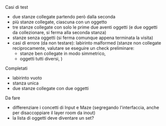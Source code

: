 Casi di test
- due stanze collegate partendo però dalla seconda
- più stanze collegate, ciascuna con un oggetto
- tre stanze collegate con solo le prime due aventi oggetti 
  (e due oggetti da collezionare, si ferma alla seconda stanza)
- stanze senza oggetti (si ferma comunque appena terminata la visita)
- casi di errore (da non testare): labirinto malformed (stanze non collegate reciprocamente,
  valutare se eseguire un check preliminare:
  - stanze ben collegate in modo simmetrico,
  - oggetti tutti diversi,
  )

Completati
- labirinto vuoto
- stanza unica
- due stanze collegate con due oggetti

Da fare
- differenziare i concetti di Input e Maze (segregando l'interfaccia, anche per disaccoppiare 
  il layer room da inout)
- la lista di oggetti deve diventare un set?
